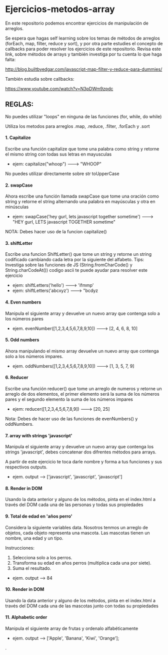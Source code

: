 # Ejercicios-metodos-array
En este repositorio podemos encontrar ejercicios de manipulación de arreglos.

Se espera que hagas self learning sobre los temas de métodos de arreglos (forEach, map, filter, reduce y sort), y por otra parte estudies el concepto de callbacks para poder resolver los ejercicios de este repositorio.
Revisa este link, sobre métodos de arrays y también investiga por tu cuenta lo que haga falta:

http://blog.builtbyedgar.com/javascript-map-filter-y-reduce-para-dummies/


También estudia sobre callbacks:

https://www.youtube.com/watch?v=N3pDWm9zpdc


## REGLAS:

No puedes utilizar "loops" en ninguna de las funciones (for, while, do while)

Utiliza los metodos para arreglos .map, .reduce, .filter, .forEach y .sort

#### 1. Capitalize
Escribe una función capitalize que tome una palabra como string y retorne el mismo string con todas sus letras en mayusculas
 * ejem: capitalize("whoop") --->  "WHOOP" 

No puedes utilizar directamente sobre str toUpperCase

#### 2. swapCase
Ahora escribe una función llamada swapCase que tome una oración como string y retorne el string alternando una palabra en mayúsculas y otra en minúsculas
 * ejem: swapCase('hey gurl, lets javascript together sometime') ---> "HEY gurl, LETS javascript TOGETHER sometime" 

  NOTA: Debes hacer uso de la funcion capitalize()

#### 3. shiftLetter
Escribe una funcion ShiftLetter() que tome un string y retorne un string codificado cambiando cada letra por la siguiente del alfabeto.
Tips: Investiga sobre las funciones de JS (String.fromCharCode() y String.charCodeAt()) codigo ascii te puede ayudar para resolver este ejercicio 

 * ejem:  shiftLetters('hello')  ---> 'ifmmp'
 * ejem:  shiftLetters('abcxyz')  ---> "bcdyz

 #### 4. Even numbers
Manipula el siguiente array y devuelve un nuevo array que contenga solo a los números pares
 * ejem. evenNumber([1,2,3,4,5,6,7,8,9,10]) ---> [2, 4, 6, 8, 10]

 #### 5. Odd numbers
Ahora  manipulando el mismo array devuelve un nuevo array que contenga solo a los números impares.
 * ejem. oddNumbers([1,2,3,4,5,6,7,8,9,10]) ---> [1, 3, 5, 7, 9]

 #### 6. Reducer
Escribe una función reducer() que tome un arreglo de numeros y retorne un arreglo de dos elementos, el primer elemento será la suma de los números pares y el segundo elemento la suma de los números impares
 * ejem: reducer([1,2,3,4,5,6,7,8,9]) ---> [20, 25]

Nota: Debes de hacer uso de las funciones de evenNumbers() y oddNumbers.

#### 7. array with strings 'javascript'
Manipula el siguiente array y devuelve un nuevo array que contenga los strings 'javascript', debes concatenar dos difrentes métodos para arrays.

A partir de este ejercicio te toca darle nombre y forma a tus funciones y sus respectivos outputs.
 * ejem. output --> ['javascript', 'javascript', 'javascript']

#### 8. Render in DOM
Usando la data anterior y alguno de los métodos, pinta en el index.html a través del DOM
cada una de las personas y todas sus propiedades

#### 9. Total de edad en 'años perro' 
Considera la siguiente variables data. Nosotros tenmos un arreglo de objetos, cada objeto representa una mascota. Las mascotas tienen un nombre, una edad y un tipo.

Instrucciones: 
  1. Selecciona solo a los perros.
  2. Transforma su edad en años perros (multiplica cada una por siete).
  3. Suma el resultado.
  
  * ejem. output --> 84 


#### 10. Render in DOM 
Usando la data anterior y alguno de los métodos, pinta en el index.html a través del DOM
cada una de las mascotas junto con todas su propiedades


#### 11. Alphabetic order
Manipula el siguiente array de frutas y ordenalo alfabéticamente
 * ejem. output --> ['Apple', 'Banana', 'Kiwi', 'Orange'];



.